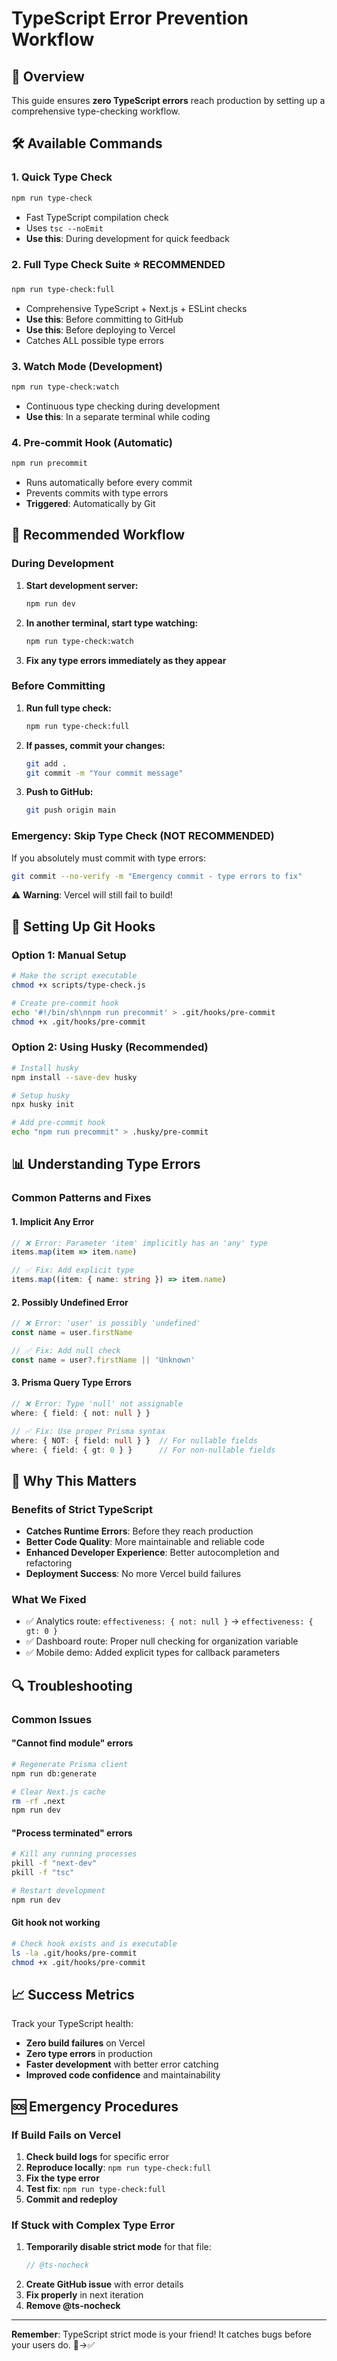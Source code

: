 # TypeScript Error Prevention Workflow

## 🎯 **Overview**

This guide ensures **zero TypeScript errors** reach production by setting up a comprehensive type-checking workflow.

## 🛠️ **Available Commands**

### 1. **Quick Type Check**
```bash
npm run type-check
```
- Fast TypeScript compilation check
- Uses `tsc --noEmit` 
- **Use this**: During development for quick feedback

### 2. **Full Type Check Suite** ⭐ **RECOMMENDED**
```bash
npm run type-check:full
```
- Comprehensive TypeScript + Next.js + ESLint checks
- **Use this**: Before committing to GitHub
- **Use this**: Before deploying to Vercel
- Catches ALL possible type errors

### 3. **Watch Mode** (Development)
```bash
npm run type-check:watch
```
- Continuous type checking during development
- **Use this**: In a separate terminal while coding

### 4. **Pre-commit Hook** (Automatic)
```bash
npm run precommit
```
- Runs automatically before every commit
- Prevents commits with type errors
- **Triggered**: Automatically by Git

## 🚀 **Recommended Workflow**

### **During Development**
1. **Start development server:**
   ```bash
   npm run dev
   ```

2. **In another terminal, start type watching:**
   ```bash
   npm run type-check:watch
   ```

3. **Fix any type errors immediately as they appear**

### **Before Committing**
1. **Run full type check:**
   ```bash
   npm run type-check:full
   ```

2. **If passes, commit your changes:**
   ```bash
   git add .
   git commit -m "Your commit message"
   ```

3. **Push to GitHub:**
   ```bash
   git push origin main
   ```

### **Emergency: Skip Type Check** (NOT RECOMMENDED)
If you absolutely must commit with type errors:
```bash
git commit --no-verify -m "Emergency commit - type errors to fix"
```
⚠️ **Warning**: Vercel will still fail to build!

## 🔧 **Setting Up Git Hooks**

### **Option 1: Manual Setup**
```bash
# Make the script executable
chmod +x scripts/type-check.js

# Create pre-commit hook
echo '#!/bin/sh\nnpm run precommit' > .git/hooks/pre-commit
chmod +x .git/hooks/pre-commit
```

### **Option 2: Using Husky** (Recommended)
```bash
# Install husky
npm install --save-dev husky

# Setup husky
npx husky init

# Add pre-commit hook
echo "npm run precommit" > .husky/pre-commit
```

## 📊 **Understanding Type Errors**

### **Common Patterns and Fixes**

#### 1. **Implicit Any Error**
```typescript
// ❌ Error: Parameter 'item' implicitly has an 'any' type
items.map(item => item.name)

// ✅ Fix: Add explicit type
items.map((item: { name: string }) => item.name)
```

#### 2. **Possibly Undefined Error**
```typescript
// ❌ Error: 'user' is possibly 'undefined'
const name = user.firstName

// ✅ Fix: Add null check
const name = user?.firstName || 'Unknown'
```

#### 3. **Prisma Query Type Errors**
```typescript
// ❌ Error: Type 'null' not assignable
where: { field: { not: null } }

// ✅ Fix: Use proper Prisma syntax
where: { NOT: { field: null } }  // For nullable fields
where: { field: { gt: 0 } }      // For non-nullable fields
```

## 🎯 **Why This Matters**

### **Benefits of Strict TypeScript**
- **Catches Runtime Errors**: Before they reach production
- **Better Code Quality**: More maintainable and reliable code
- **Enhanced Developer Experience**: Better autocompletion and refactoring
- **Deployment Success**: No more Vercel build failures

### **What We Fixed**
- ✅ Analytics route: `effectiveness: { not: null }` → `effectiveness: { gt: 0 }`
- ✅ Dashboard route: Proper null checking for organization variable
- ✅ Mobile demo: Added explicit types for callback parameters

## 🔍 **Troubleshooting**

### **Common Issues**

#### **"Cannot find module" errors**
```bash
# Regenerate Prisma client
npm run db:generate

# Clear Next.js cache
rm -rf .next
npm run dev
```

#### **"Process terminated" errors**
```bash
# Kill any running processes
pkill -f "next-dev"
pkill -f "tsc"

# Restart development
npm run dev
```

#### **Git hook not working**
```bash
# Check hook exists and is executable
ls -la .git/hooks/pre-commit
chmod +x .git/hooks/pre-commit
```

## 📈 **Success Metrics**

Track your TypeScript health:
- **Zero build failures** on Vercel
- **Zero type errors** in production
- **Faster development** with better error catching
- **Improved code confidence** and maintainability

## 🆘 **Emergency Procedures**

### **If Build Fails on Vercel**
1. **Check build logs** for specific error
2. **Reproduce locally**: `npm run type-check:full`
3. **Fix the type error** 
4. **Test fix**: `npm run type-check:full`
5. **Commit and redeploy**

### **If Stuck with Complex Type Error**
1. **Temporarily disable strict mode** for that file:
   ```typescript
   // @ts-nocheck
   ```
2. **Create GitHub issue** with error details
3. **Fix properly** in next iteration
4. **Remove @ts-nocheck**

---

**Remember**: TypeScript strict mode is your friend! It catches bugs before your users do. 🐛→✅ 